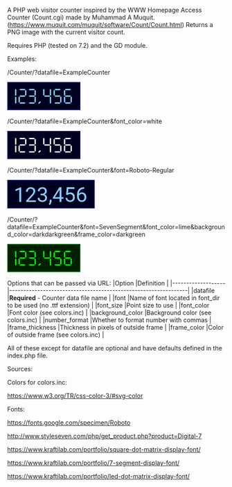 A PHP web visitor counter inspired by the WWW Homepage Access Counter (Count.cgi) made 
by Muhammad A Muquit. (https://www.muquit.com/muquit/software/Count/Count.html) Returns 
a PNG image with the current visitor count. 

Requires PHP (tested on 7.2) and the GD module. 

Examples:

/Counter/?datafile=ExampleCounter

![Example 1](./examples/1.png)

/Counter/?datafile=ExampleCounter&font_color=white

![Example 2](./examples/2.png)

/Counter/?datafile=ExampleCounter&font=Roboto-Regular

![Example 3](./examples/3.png)

/Counter/?datafile=ExampleCounter&font=SevenSegment&font_color=lime&background_color=darkdarkgreen&frame_color=darkgreen

![Example 4](./examples/4.png)

Options that can be passed via URL:
|Option             |Definition                                                      |
|-------------------|----------------------------------------------------------------|
|datafile           |**Required** - Counter data file name                           |
|font               |Name of font located in font_dir to be used (no .ttf extension) |
|font_size          |Point size to use                                               |
|font_color         |Font color (see colors.inc)                                     |
|background_color   |Background color (see colors.inc)                               |
|number_format      |Whether to format number with commas                            |
|frame_thickness    |Thickness in pixels of outside frame                            |
|frame_color        |Color of outside frame (see colors.inc)                         |

All of these except for datafile are optional and have defaults defined in the index.php file.

Sources:

Colors for colors.inc:

https://www.w3.org/TR/css-color-3/#svg-color

Fonts:

https://fonts.google.com/specimen/Roboto

http://www.styleseven.com/php/get_product.php?product=Digital-7

https://www.kraftilab.com/portfolio/square-dot-matrix-display-font/

https://www.kraftilab.com/portfolio/7-segment-display-font/

https://www.kraftilab.com/portfolio/led-dot-matrix-display-font/
